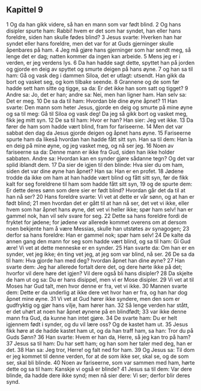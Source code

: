 ## Kapittel 9

1 Og da han gikk videre, så han en mann som var født blind.
2 Og hans disipler spurte ham: Rabbi! hvem er det som har syndet, han eller hans foreldre, siden han skulle fødes blind?
3 Jesus svarte: Hverken han har syndet eller hans foreldre, men det var for at Guds gjerninger skulle åpenbares på ham.
4 Jeg må gjøre hans gjerninger som har sendt meg, så lenge det er dag; natten kommer da ingen kan arbeide.
5 Mens jeg er i verden, er jeg verdens lys.
6 Da han hadde sagt dette, spyttet han på jorden og gjorde en deig av spyttet og smurte deigen på hans øyne.
7 og han sa til ham: Gå og vask deg i dammen Siloa, det er utlagt: utsendt. Han gikk da bort og vasket seg, og kom tilbake seende.
8 Grannene og de som før hadde sett ham sitte og tigge, sa da: Er det ikke han som satt og tigget?
9 Andre sa: Jo, det er han; andre sa: Nei, men han ligner ham. Han selv sa: Det er meg.
10 De sa da til ham: Hvordan ble dine øyne åpnet?
11 Han svarte: Den mann som heter Jesus, gjorde en deig og smurte på mine øyne og sa til meg: Gå til Siloa og vask deg! Da jeg så gikk bort og vasket meg, fikk jeg mitt syn.
12 De sa til ham: Hvor er han? Han sier: Jeg vet ikke.
13 Da fører de ham som hadde vært blind, fram for fariseerne.
14 Men det var sabbat den dag da Jesus gjorde deigen og åpnet hans øyne.
15 Fariseerne spurte ham da likeså hvordan han hadde fått sitt syn. Han sa til dem: Han la en deig på mine øyne, og jeg vasket meg, og nå ser jeg.
16 Noen av fariseerne sa da: Denne mann er ikke fra Gud, siden han ikke holder sabbaten. Andre sa: Hvordan kan en synder gjøre sådanne tegn? Og det var splid iblandt dem.
17 Da sier de igjen til den blinde: Hva sier du om ham, siden det var dine øyne han åpnet? Han sa: Han er en profet.
18 Jødene trodde da ikke om ham at han hadde vært blind og fått sitt syn, før de fikk kalt for seg foreldrene til ham som hadde fått sitt syn,
19 og de spurte dem: Er dette deres sønn som dere sier er født blind? Hvordan går det da til at han nå ser?
20 Hans foreldre svarte: Vi vet at dette er vår sønn, og at han er født blind;
21 men hvordan det er gått til at han nå ser, det vet vi ikke, eller hvem som har åpnet hans øyne, det vet vi heller ikke; spør ham selv! han er gammel nok, han vil selv svare for seg.
22 Dette sa hans foreldre fordi de fryktet for jødene; for jødene var allerede kommet overens om at dersom noen bekjente ham å være Messias, skulle han utstøtes av synagogen;
23 derfor sa hans foreldre: Han er gammel nok; spør ham selv!
24 De kalte da annen gang den mann for seg som hadde vært blind, og sa til ham: Gi Gud ære! Vi vet at dette menneske er en synder.
25 Han svarte da: Om han er en synder, vet jeg ikke; én ting vet jeg, at jeg som var blind, nå ser.
26 De sa da til ham: Hva gjorde han med deg? hvordan åpnet han dine øyne?
27 Han svarte dem: Jeg har allerede fortalt dere det, og dere hørte ikke på det; hvorfor vil dere høre det igjen? Vil dere også bli hans disipler?
28 Da skjelte de ham ut og sa: Du er hans disippel, men vi er Mose disipler.
29 Vi vet at til Moses har Gud talt, men hvor denne er fra, vet vi ikke.
30 Mannen svarte dem: Dette er da underlig at ikke dere vet hvor han er fra, og han har dog åpnet mine øyne.
31 Vi vet at Gud hører ikke syndere, men den som er gudfryktig og gjør hans vilje, ham hører han.
32 Så lenge verden har stått, er det uhørt at noen har åpnet øynene på en blindfødt;
33 var ikke denne mann fra Gud, da kunne han intet gjøre.
34 De svarte ham: Du er helt igjennem født i synder, og du vil lære oss? Og de kastet ham ut.
35 Jesus fikk høre at de hadde kastet ham ut, og da han traff ham, sa han: Tror du på Guds Sønn?
36 Han svarte: Hvem er han da, Herre, så jeg kan tro på ham?
37 Jesus sa til ham: Du har sett ham; og han som her taler med deg, han er det.
38 Han sa: Jeg tror, Herre! og falt ned for ham.
39 Og Jesus sa: Til dom er jeg kommet til denne verden, for at de som ikke ser, skal se, og de som ser, skal bli blinde.
40 Noen av fariseerne, som var sammen med ham, hørte dette og sa til ham: Kanskje vi også er blinde?
41 Jesus sa til dem: Var dere blinde, da hadde dere ikke synd; men nå sier dere: Vi ser; derfor blir deres synd.
